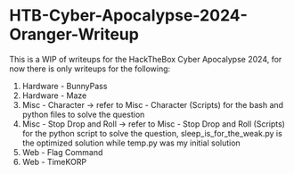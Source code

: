 # HTB-Cyber-Apocalypse-2024-Oranger-Writeup

This is a WIP of writeups for the HackTheBox Cyber Apocalypse 2024, for now there is only writeups for the following:
1. Hardware - BunnyPass
2. Hardware - Maze
3. Misc - Character -> refer to Misc - Character (Scripts) for the bash and python files to solve the question
4. Misc - Stop Drop and Roll -> refer to Misc - Stop Drop and Roll (Scripts) for the python script to solve the question, sleep_is_for_the_weak.py is the optimized solution while temp.py was my initial solution 
5. Web - Flag Command
6. Web - TimeKORP
